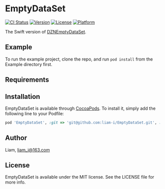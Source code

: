 # EmptyDataSet

[![CI Status](https://img.shields.io/travis/liam-i/EmptyDataSet.svg?style=flat)](https://travis-ci.org/liam-i/EmptyDataSet)
[![Version](https://img.shields.io/cocoapods/v/EmptyDataSet.svg?style=flat)](https://cocoapods.org/pods/EmptyDataSet)
[![License](https://img.shields.io/cocoapods/l/EmptyDataSet.svg?style=flat)](https://cocoapods.org/pods/EmptyDataSet)
[![Platform](https://img.shields.io/cocoapods/p/EmptyDataSet.svg?style=flat)](https://cocoapods.org/pods/EmptyDataSet)

The Swift version of [DZNEmptyDataSet](https://github.com/dzenbot/DZNEmptyDataSet).

## Example

To run the example project, clone the repo, and run `pod install` from the Example directory first.

## Requirements

## Installation

EmptyDataSet is available through [CocoaPods](https://cocoapods.org). To install
it, simply add the following line to your Podfile:

```ruby
pod 'EmptyDataSet', :git => 'git@github.com:liam-i/EmptyDataSet.git', :tag => '0.1.0'
```

## Author

Liam, liam_i@163.com

## License

EmptyDataSet is available under the MIT license. See the LICENSE file for more info.
